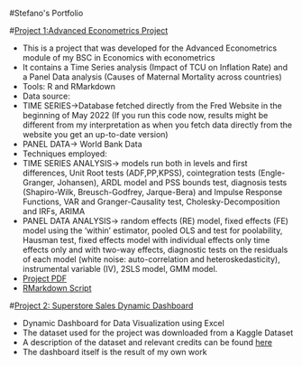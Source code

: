 #Stefano's Portfolio

#[Project 1:Advanced Econometrics Project](https://github.com/SalvoLDN/Advanced-Econometrics-Project.git)
* This is a project that was developed for the Advanced Econometrics module of my BSC in Economics with econometrics 
* It contains a Time Series analysis (Impact of TCU on Inflation Rate) and a Panel Data analysis (Causes of Maternal Mortality across countries)
* Tools: R and RMarkdown
* Data source: 
* TIME SERIES->Database fetched directly from the Fred Website in the beginning of May 2022 (If you run this code now, results might be different from my interpretation as when you fetch data directly from the website you get an up-to-date version) 
* PANEL DATA-> World Bank Data
* Techniques employed: 
* TIME SERIES ANALYSIS-> models run both in levels and first differences, Unit Root tests (ADF,PP,KPSS), cointegration tests (Engle-Granger, Johansen), ARDL model and PSS bounds test, diagnosis tests (Shapiro-Wilk, Breusch-Godfrey, Jarque-Bera) and Impulse Response Functions, VAR and Granger-Causality test, Cholesky-Decomposition and IRFs, ARIMA
* PANEL DATA ANALYSIS-> random effects (RE) model, fixed effects (FE) model using the ‘within’ estimator, pooled OLS and test for poolability, Hausman test, fixed effects model with individual effects only time effects only and with two-way effects, diagnostic tests on the residuals of each model (white noise: auto-correlation and heteroskedasticity), instrumental variable (IV), 2SLS model, GMM model. 
* [Project PDF](https://github.com/SalvoLDN/Advanced-Econometrics-Project/blob/main/AdvancedEconometrics_Project_33636339.pdf)
* [RMarkdown Script](https://github.com/SalvoLDN/Advanced-Econometrics-Project/blob/main/Advanced_Econometrics_Project_Final_Script.Rmd)

#[Project 2: Superstore Sales Dynamic Dashboard](https://github.com/SalvoLDN/Superstore-Sales-Dashboard)
* Dynamic Dashboard for Data Visualization using Excel
* The dataset used for the project was downloaded from a Kaggle Dataset 
* A description of the dataset and relevant credits can be found [here](https://www.kaggle.com/datasets/rohitsahoo/sales-forecasting)
* The dashboard itself is the result of my own work

